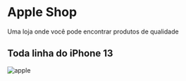 # Apple Shop
 Uma loja onde você pode encontrar produtos de qualidade

## Toda linha do iPhone 13
![apple](https://user-images.githubusercontent.com/86580442/149663030-70d62f52-55e7-4e1c-b52f-5dc85979cfd6.png)
